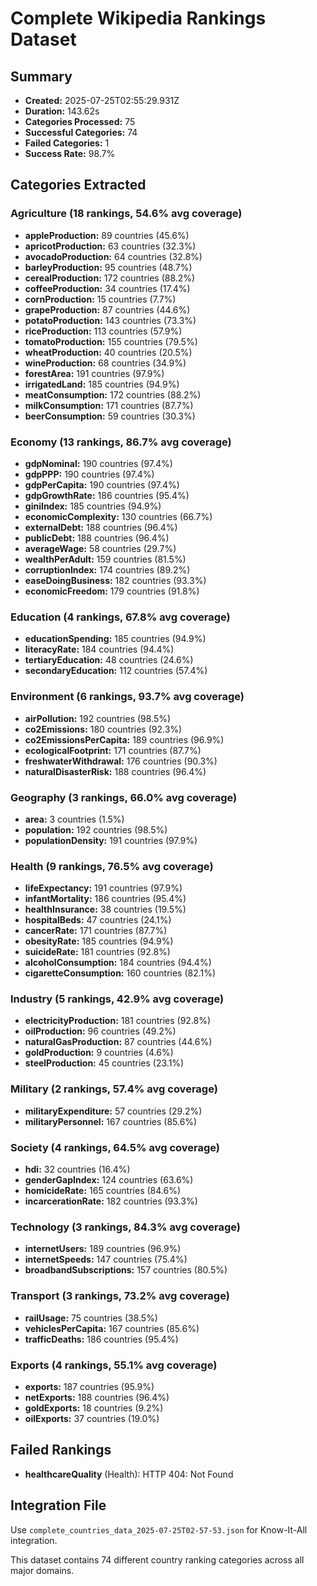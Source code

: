 # Complete Wikipedia Rankings Dataset

## Summary
- **Created:** 2025-07-25T02:55:29.931Z
- **Duration:** 143.62s
- **Categories Processed:** 75
- **Successful Categories:** 74
- **Failed Categories:** 1
- **Success Rate:** 98.7%

## Categories Extracted
### Agriculture (18 rankings, 54.6% avg coverage)
- **appleProduction:** 89 countries (45.6%)
- **apricotProduction:** 63 countries (32.3%)
- **avocadoProduction:** 64 countries (32.8%)
- **barleyProduction:** 95 countries (48.7%)
- **cerealProduction:** 172 countries (88.2%)
- **coffeeProduction:** 34 countries (17.4%)
- **cornProduction:** 15 countries (7.7%)
- **grapeProduction:** 87 countries (44.6%)
- **potatoProduction:** 143 countries (73.3%)
- **riceProduction:** 113 countries (57.9%)
- **tomatoProduction:** 155 countries (79.5%)
- **wheatProduction:** 40 countries (20.5%)
- **wineProduction:** 68 countries (34.9%)
- **forestArea:** 191 countries (97.9%)
- **irrigatedLand:** 185 countries (94.9%)
- **meatConsumption:** 172 countries (88.2%)
- **milkConsumption:** 171 countries (87.7%)
- **beerConsumption:** 59 countries (30.3%)

### Economy (13 rankings, 86.7% avg coverage)
- **gdpNominal:** 190 countries (97.4%)
- **gdpPPP:** 190 countries (97.4%)
- **gdpPerCapita:** 190 countries (97.4%)
- **gdpGrowthRate:** 186 countries (95.4%)
- **giniIndex:** 185 countries (94.9%)
- **economicComplexity:** 130 countries (66.7%)
- **externalDebt:** 188 countries (96.4%)
- **publicDebt:** 188 countries (96.4%)
- **averageWage:** 58 countries (29.7%)
- **wealthPerAdult:** 159 countries (81.5%)
- **corruptionIndex:** 174 countries (89.2%)
- **easeDoingBusiness:** 182 countries (93.3%)
- **economicFreedom:** 179 countries (91.8%)

### Education (4 rankings, 67.8% avg coverage)
- **educationSpending:** 185 countries (94.9%)
- **literacyRate:** 184 countries (94.4%)
- **tertiaryEducation:** 48 countries (24.6%)
- **secondaryEducation:** 112 countries (57.4%)

### Environment (6 rankings, 93.7% avg coverage)
- **airPollution:** 192 countries (98.5%)
- **co2Emissions:** 180 countries (92.3%)
- **co2EmissionsPerCapita:** 189 countries (96.9%)
- **ecologicalFootprint:** 171 countries (87.7%)
- **freshwaterWithdrawal:** 176 countries (90.3%)
- **naturalDisasterRisk:** 188 countries (96.4%)

### Geography (3 rankings, 66.0% avg coverage)
- **area:** 3 countries (1.5%)
- **population:** 192 countries (98.5%)
- **populationDensity:** 191 countries (97.9%)

### Health (9 rankings, 76.5% avg coverage)
- **lifeExpectancy:** 191 countries (97.9%)
- **infantMortality:** 186 countries (95.4%)
- **healthInsurance:** 38 countries (19.5%)
- **hospitalBeds:** 47 countries (24.1%)
- **cancerRate:** 171 countries (87.7%)
- **obesityRate:** 185 countries (94.9%)
- **suicideRate:** 181 countries (92.8%)
- **alcoholConsumption:** 184 countries (94.4%)
- **cigaretteConsumption:** 160 countries (82.1%)

### Industry (5 rankings, 42.9% avg coverage)
- **electricityProduction:** 181 countries (92.8%)
- **oilProduction:** 96 countries (49.2%)
- **naturalGasProduction:** 87 countries (44.6%)
- **goldProduction:** 9 countries (4.6%)
- **steelProduction:** 45 countries (23.1%)

### Military (2 rankings, 57.4% avg coverage)
- **militaryExpenditure:** 57 countries (29.2%)
- **militaryPersonnel:** 167 countries (85.6%)

### Society (4 rankings, 64.5% avg coverage)
- **hdi:** 32 countries (16.4%)
- **genderGapIndex:** 124 countries (63.6%)
- **homicideRate:** 165 countries (84.6%)
- **incarcerationRate:** 182 countries (93.3%)

### Technology (3 rankings, 84.3% avg coverage)
- **internetUsers:** 189 countries (96.9%)
- **internetSpeeds:** 147 countries (75.4%)
- **broadbandSubscriptions:** 157 countries (80.5%)

### Transport (3 rankings, 73.2% avg coverage)
- **railUsage:** 75 countries (38.5%)
- **vehiclesPerCapita:** 167 countries (85.6%)
- **trafficDeaths:** 186 countries (95.4%)

### Exports (4 rankings, 55.1% avg coverage)
- **exports:** 187 countries (95.9%)
- **netExports:** 188 countries (96.4%)
- **goldExports:** 18 countries (9.2%)
- **oilExports:** 37 countries (19.0%)

## Failed Rankings
- **healthcareQuality** (Health): HTTP 404: Not Found

## Integration File
Use `complete_countries_data_2025-07-25T02-57-53.json` for Know-It-All integration.

This dataset contains 74 different country ranking categories across all major domains.

